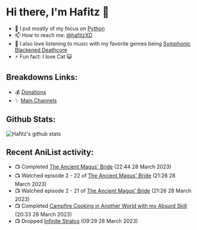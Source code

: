 # Hi there, I'm Hafitz 👋
- 🐍 I put mostly of my focus on [Python](https://python.org)
- 📫 How to reach me: [@hafitzXD](https://t.me/hafitzXD)
- 🎵 I also love listening to music with my favorite genres being [Symphonic Blackened Deathcore](https://youtu.be/qyYmS_iBcy4)
- ⚡ Fun fact: I love Cat 😺

## Breakdowns Links:
- 💰 [Donations](https://t.me/TheBreakdowns/2)
- ✨ [Main Channels](https://t.me/TheBreakdowns)

## Github Stats:
![Hafitz's github stats](https://github-readme-stats.vercel.app/api?username=breakdowns&show_icons=true&count_private=true&bg_color=00000000&text_color=777)

## Recent AniList activity:
<!-- ANILIST_ACTIVITY:start -->

-   📺 Completed [The Ancient Magus' Bride](https://anilist.co/anime/98436) (22:44 28 March 2023)
-   📺 Watched episode 2 - 22 of [The Ancient Magus' Bride](https://anilist.co/anime/98436) (21:26 28 March 2023)
-   📺 Watched episode 2 - 21 of [The Ancient Magus' Bride](https://anilist.co/anime/98436) (21:26 28 March 2023)
-   📺 Completed [Campfire Cooking in Another World with my Absurd Skill](https://anilist.co/anime/156067) (20:33 28 March 2023)
-   📺 Dropped [Infinite Stratos](https://anilist.co/anime/9041) (09:29 28 March 2023)

<!-- ANILIST_ACTIVITY:end -->
